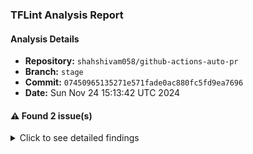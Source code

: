 ### TFLint Analysis Report
#### Analysis Details
- **Repository:** `shahshivam058/github-actions-auto-pr`
- **Branch:** `stage`
- **Commit:** `07450965135271e571fade0ac880fc5fd9ea7696`
- **Date:** Sun Nov 24 15:13:42 UTC 2024

#### :warning: Found 2 issue(s)

<details><summary>Click to see detailed findings</summary>

| Severity | Rule | File | Line | Message |
|----------|------|------|------|---------|
| warning | terraform_required_version | main.tf | 1 | terraform "required_version" attribute is required |
| warning | terraform_required_providers | main.tf | 19 | Missing version constraint for provider "aws" in `required_providers` |

</details>
